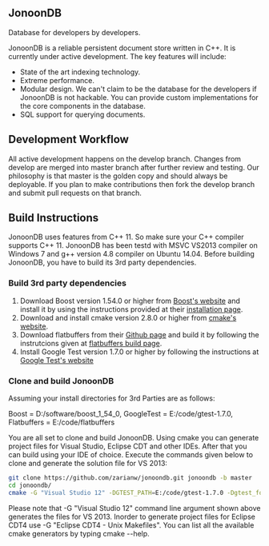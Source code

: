 ## JonoonDB
Database for developers by developers.

JonoonDB is a reliable persistent document store written in C++. It is currently under active development. The key features will include:

* State of the art indexing technology.
* Extreme performance.
* Modular design. We can't claim to be the database for the developers if JonoonDB is not hackable. You can provide custom implementations for the core components in the database.
* SQL support for querying documents.

## Development Workflow
All active development happens on the develop branch. Changes from develop are merged into master branch after further review and testing. Our philosophy is that master is the golden copy and should always be deployable. If you plan to make contributions then fork the develop branch and submit pull requests on that branch.

## Build Instructions

JonoonDB uses features from C++ 11. So make sure your C++ compiler supports C++ 11. JonoonDB has been testd with MSVC VS2013 compiler on Windows 7 and g++ version 4.8 compiler on Ubuntu 14.04. Before building JonoonDB, you have to build its 3rd party dependencies.

### Build 3rd party dependencies
1. Download Boost version 1.54.0 or higher from [Boost's website](http://www.boost.org) and install it by using the instructions provided at their [installation page](http://www.boost.org/doc/libs/1_55_0/doc/html/bbv2/installation.html).
2. Download and install cmake version 2.8.0 or higher from [cmake's website](http://www.cmake.org/download/). 
3. Download flatbuffers from their [Github page](https://github.com/google/flatbuffers) and build it by following the instrutcions given at [flatbuffers build page](http://google.github.io/flatbuffers/md__building.html).
4. Install Google Test version 1.7.0 or higher by following the instructions at [Google Test's website](https://code.google.com/p/googletest/)

### Clone and build JonoonDB
Assuming your install directories for 3rd Parties are as follows:

Boost = D:/software/boost_1_54_0, GoogleTest = E:/code/gtest-1.7.0, Flatbuffers = E:/code/flatbuffers

You are all set to clone and build JonoonDB. Using cmake you can generate project files for Visual Studio, Eclipse CDT and other IDEs. After that you can build using your IDE of choice. Execute the commands given below to clone and generate the solution file for VS 2013:

```sh
git clone https://github.com/zarianw/jonoondb.git jonoondb -b master
cd jonoondb/
cmake -G "Visual Studio 12" -DGTEST_PATH=E:/code/gtest-1.7.0 -Dgtest_force_shared_crt=ON -DBOOST_ROOT=D:/software/boost_1_54_0 -DFLATBUFFERS_PATH=E:/code/flatbuffers
```

Please note that -G "Visual Studio 12" command line argument shown above generates the files for VS 2013. Inorder to generate project files for Eclipse CDT4 use -G "Eclipse CDT4 - Unix Makefiles". You can list all the available cmake generators by typing cmake --help.
